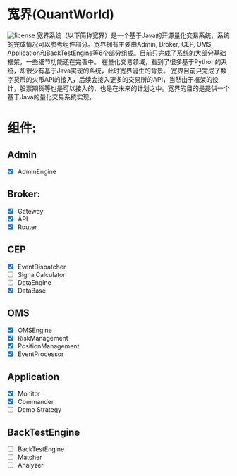 # 宽界(QuantWorld)
![license](https://img.shields.io/badge/License-Apache--2.0-green)
宽界系统（以下简称宽界）是一个基于Java的开源量化交易系统，系统的完成情况可以参考组件部分。宽界拥有主要由Admin, Broker, CEP, OMS, Application和BackTestEngine等6个部分组成。目前只完成了系统的大部分基础框架，一些细节功能还在完善中。
在量化交易领域，看到了很多基于Python的系统，却很少有基于Java实现的系统，此时宽界诞生的背景。
宽界目前只完成了数字货币的火币API的接入，后续会接入更多的交易所的API，当然由于框架的设计，股票期货等也是可以接入的，也是在未来的计划之中。宽界的目的是提供一个基于Java的量化交易系统实现。

# 组件:

## Admin
- [X] AdminEngine
## Broker:
- [X] Gateway  
- [X] API
- [X] Router

## CEP
- [X] EventDispatcher
- [ ] SignalCalculator
- [ ] DataEngine
- [X] DataBase

## OMS
- [X] OMSEngine
- [X] RiskManagement
- [X] PositionManagement
- [X] EventProcessor

## Application
- [X] Monitor
- [X] Commander
- [ ] Demo Strategy

## BackTestEngine
- [ ] BackTestEngine
- [ ] Matcher
- [ ] Analyzer
